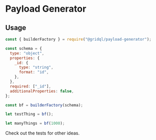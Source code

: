 # Payload Generator

## Usage

```js
const { builderFactory } = require("@gridql/payload-generator");

const schema = {
  type: "object",
  properties: {
    _id: {
      type: "string",
      format: "id",
    },
  },
  required: ["_id"],
  additionalProperties: false,
};

const bf = builderFactory(schema);

let testThing = bf();

let manyThings = bf(1000);
```

Check out the tests for other ideas.
